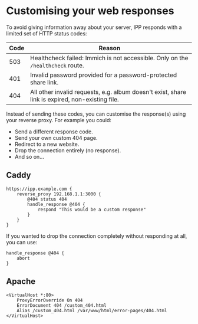 # Customising your web responses

To avoid giving information away about your server, IPP responds with a limited set of HTTP status codes:

| Code | Reason                                                                                          |
|------|-------------------------------------------------------------------------------------------------|
| 503  | Healthcheck failed: Immich is not accessible. Only on the `/healthcheck` route.                 |
| 401  | Invalid password provided for a password-protected share link.                                  |
| 404  | All other invalid requests, e.g. album doesn't exist, share link is expired, non-existing file. |

Instead of sending these codes, you can customise the response(s) using your reverse proxy. For example you could:

- Send a different response code.
- Send your own custom 404 page.
- Redirect to a new website.
- Drop the connection entirely (no response).
- And so on...

## Caddy

```
https://ipp.example.com {
    reverse_proxy 192.168.1.1:3000 {
        @404 status 404
        handle_response @404 {
            respond "This would be a custom response"
        }
    }
}
```

If you wanted to drop the connection completely without responding at all, you can use:

```
handle_response @404 {
    abort
}
```

## Apache

```
<VirtualHost *:80>
    ProxyErrorOverride On 404
    ErrorDocument 404 /custom_404.html
    Alias /custom_404.html /var/www/html/error-pages/404.html
</VirtualHost>
```
